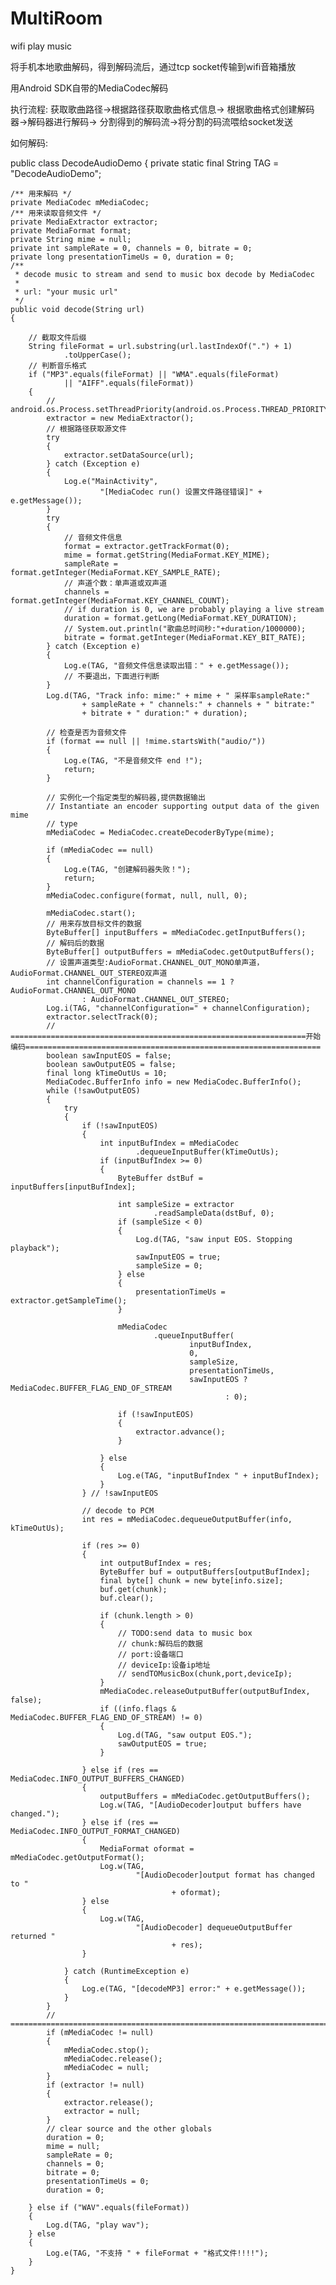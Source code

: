 # MultiRoom
wifi play music

将手机本地歌曲解码，得到解码流后，通过tcp socket传输到wifi音箱播放

用Android SDK自带的MediaCodec解码

执行流程:
获取歌曲路径->根据路径获取歌曲格式信息->
根据歌曲格式创建解码器->解码器进行解码->
分割得到的解码流->将分割的码流喂给socket发送

如何解码:

public class DecodeAudioDemo
{
	private static final String TAG = "DecodeAudioDemo";

	/** 用来解码 */
	private MediaCodec mMediaCodec;
	/** 用来读取音频文件 */
	private MediaExtractor extractor;
	private MediaFormat format;
	private String mime = null;
	private int sampleRate = 0, channels = 0, bitrate = 0;
	private long presentationTimeUs = 0, duration = 0;
	/**
	 * decode music to stream and send to music box decode by MediaCodec
	 *
	 * url: "your music url"
	 */
	public void decode(String url)
	{

		// 截取文件后缀
		String fileFormat = url.substring(url.lastIndexOf(".") + 1)
				.toUpperCase();
		// 判断音乐格式
		if ("MP3".equals(fileFormat) || "WMA".equals(fileFormat)
				|| "AIFF".equals(fileFormat))
		{
			// android.os.Process.setThreadPriority(android.os.Process.THREAD_PRIORITY_URGENT_AUDIO);
			extractor = new MediaExtractor();
			// 根据路径获取源文件
			try
			{
				extractor.setDataSource(url);
			} catch (Exception e)
			{
				Log.e("MainActivity",
						"[MediaCodec run() 设置文件路径错误]" + e.getMessage());
			}
			try
			{
				// 音频文件信息
				format = extractor.getTrackFormat(0);
				mime = format.getString(MediaFormat.KEY_MIME);
				sampleRate = format.getInteger(MediaFormat.KEY_SAMPLE_RATE);
				// 声道个数：单声道或双声道
				channels = format.getInteger(MediaFormat.KEY_CHANNEL_COUNT);
				// if duration is 0, we are probably playing a live stream
				duration = format.getLong(MediaFormat.KEY_DURATION);
				// System.out.println("歌曲总时间秒:"+duration/1000000);
				bitrate = format.getInteger(MediaFormat.KEY_BIT_RATE);
			} catch (Exception e)
			{
				Log.e(TAG, "音频文件信息读取出错：" + e.getMessage());
				// 不要退出，下面进行判断
			}
			Log.d(TAG, "Track info: mime:" + mime + " 采样率sampleRate:"
					+ sampleRate + " channels:" + channels + " bitrate:"
					+ bitrate + " duration:" + duration);

			// 检查是否为音频文件
			if (format == null || !mime.startsWith("audio/"))
			{
				Log.e(TAG, "不是音频文件 end !");
				return;
			}

			// 实例化一个指定类型的解码器,提供数据输出
			// Instantiate an encoder supporting output data of the given mime
			// type
			mMediaCodec = MediaCodec.createDecoderByType(mime);

			if (mMediaCodec == null)
			{
				Log.e(TAG, "创建解码器失败！");
				return;
			}
			mMediaCodec.configure(format, null, null, 0);

			mMediaCodec.start();
			// 用来存放目标文件的数据
			ByteBuffer[] inputBuffers = mMediaCodec.getInputBuffers();
			// 解码后的数据
			ByteBuffer[] outputBuffers = mMediaCodec.getOutputBuffers();
			// 设置声道类型:AudioFormat.CHANNEL_OUT_MONO单声道，AudioFormat.CHANNEL_OUT_STEREO双声道
			int channelConfiguration = channels == 1 ? AudioFormat.CHANNEL_OUT_MONO
					: AudioFormat.CHANNEL_OUT_STEREO;
			Log.i(TAG, "channelConfiguration=" + channelConfiguration);
			extractor.selectTrack(0);
			// ==================================================================开始编码==================================================================
			boolean sawInputEOS = false;
			boolean sawOutputEOS = false;
			final long kTimeOutUs = 10;
			MediaCodec.BufferInfo info = new MediaCodec.BufferInfo();
			while (!sawOutputEOS)
			{
				try
				{
					if (!sawInputEOS)
					{
						int inputBufIndex = mMediaCodec
								.dequeueInputBuffer(kTimeOutUs);
						if (inputBufIndex >= 0)
						{
							ByteBuffer dstBuf = inputBuffers[inputBufIndex];

							int sampleSize = extractor
									.readSampleData(dstBuf, 0);
							if (sampleSize < 0)
							{
								Log.d(TAG, "saw input EOS. Stopping playback");
								sawInputEOS = true;
								sampleSize = 0;
							} else
							{
								presentationTimeUs = extractor.getSampleTime();
							}

							mMediaCodec
									.queueInputBuffer(
											inputBufIndex,
											0,
											sampleSize,
											presentationTimeUs,
											sawInputEOS ? MediaCodec.BUFFER_FLAG_END_OF_STREAM
													: 0);

							if (!sawInputEOS)
							{
								extractor.advance();
							}

						} else
						{
							Log.e(TAG, "inputBufIndex " + inputBufIndex);
						}
					} // !sawInputEOS

					// decode to PCM
					int res = mMediaCodec.dequeueOutputBuffer(info, kTimeOutUs);

					if (res >= 0)
					{
						int outputBufIndex = res;
						ByteBuffer buf = outputBuffers[outputBufIndex];
						final byte[] chunk = new byte[info.size];
						buf.get(chunk);
						buf.clear();

						if (chunk.length > 0)
						{
							// TODO:send data to music box
							// chunk:解码后的数据
							// port:设备端口
							// deviceIp:设备ip地址
							// sendTOMusicBox(chunk,port,deviceIp);
						}
						mMediaCodec.releaseOutputBuffer(outputBufIndex, false);
						if ((info.flags & MediaCodec.BUFFER_FLAG_END_OF_STREAM) != 0)
						{
							Log.d(TAG, "saw output EOS.");
							sawOutputEOS = true;
						}

					} else if (res == MediaCodec.INFO_OUTPUT_BUFFERS_CHANGED)
					{
						outputBuffers = mMediaCodec.getOutputBuffers();
						Log.w(TAG, "[AudioDecoder]output buffers have changed.");
					} else if (res == MediaCodec.INFO_OUTPUT_FORMAT_CHANGED)
					{
						MediaFormat oformat = mMediaCodec.getOutputFormat();
						Log.w(TAG,
								"[AudioDecoder]output format has changed to "
										+ oformat);
					} else
					{
						Log.w(TAG,
								"[AudioDecoder] dequeueOutputBuffer returned "
										+ res);
					}

				} catch (RuntimeException e)
				{
					Log.e(TAG, "[decodeMP3] error:" + e.getMessage());
				}
			}
			// =================================================================================
			if (mMediaCodec != null)
			{
				mMediaCodec.stop();
				mMediaCodec.release();
				mMediaCodec = null;
			}
			if (extractor != null)
			{
				extractor.release();
				extractor = null;
			}
			// clear source and the other globals
			duration = 0;
			mime = null;
			sampleRate = 0;
			channels = 0;
			bitrate = 0;
			presentationTimeUs = 0;
			duration = 0;

		} else if ("WAV".equals(fileFormat))
		{
			Log.d(TAG, "play wav");
		} else
		{
			Log.e(TAG, "不支持 " + fileFormat + "格式文件!!!!");
		}
	}
